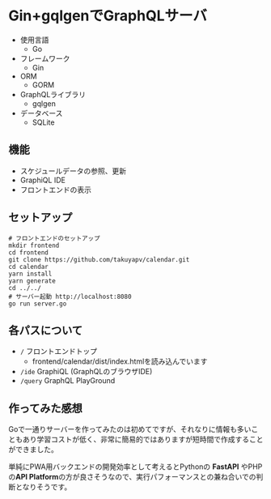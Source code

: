 # Gin+gqlgenでGraphQLサーバ

* 使用言語
  * Go
* フレームワーク
  * Gin
* ORM
  * GORM
* GraphQLライブラリ
  * gqlgen
* データベース
  * SQLite

## 機能

* スケジュールデータの参照、更新
* GraphiQL IDE
* フロントエンドの表示

## セットアップ

```
# フロントエンドのセットアップ
mkdir frontend
cd frontend
git clone https://github.com/takuyapv/calendar.git
cd calendar
yarn install
yarn generate
cd ../../
# サーバー起動 http://localhost:8080
go run server.go
```

## 各パスについて

* `/` フロントエンドトップ
  * frontend/calendar/dist/index.htmlを読み込んでいます
* `/ide` GraphiQL (GraphQLのブラウザIDE)
* `/query` GraphQL PlayGround

## 作ってみた感想

Goで一通りサーバーを作ってみたのは初めてですが、それなりに情報も多いこともあり学習コストが低く、非常に簡易的ではありますが短時間で作成することができました。

単純にPWA用バックエンドの開発効率として考えるとPythonの **FastAPI** やPHPの**API Platform**の方が良さそうなので、実行パフォーマンスとの兼ね合いでの判断となりそうです。

